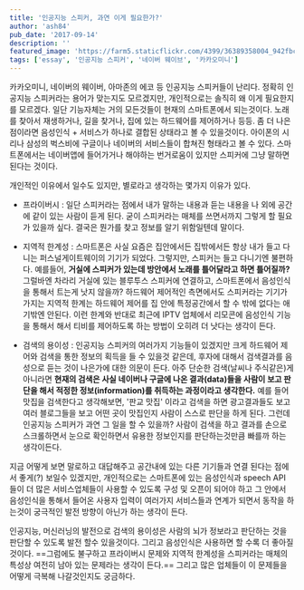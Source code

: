 ```yaml
---
title: '인공지능 스피커, 과연 이게 필요한가?'
author: 'ash84'
pub_date: '2017-09-14'
description: ''
featured_image: 'https://farm5.staticflickr.com/4399/36389358004_942fbcdf07_b.jpg'
tags: ['essay', '인공지능 스피커', '네이버 웨이브', '카카오미니']
---
```


카카오미니, 네이버의 웨이버, 아마존의 에코 등 인공지능 스피커들이 난리다. 정확히 인공지능 스피커라는 용어가 맞는지도 모르겠지만, 개인적으로는 솔직히 왜 이게 필요한지를 모르겠다. 일단 기능자체는 거의 모든것들이 현재의 스마트폰에서 되는것이다. 노래를 찾아서 재생하거나, 길을 찾거나, 집에 있는 하드웨어를 제어하거나 등등. 좀 더 나은점이라면 음성인식 + 서비스가 하나로 결합된 상태라고 볼 수 있을것이다. 아이폰의 시리나 삼성의 벅스비에 구글이나 네이버의 서비스들이 합쳐진 형태라고 볼 수 있다. 스마트폰에서는 네이버앱에 들어가거나 해야하는 번거로움이 있지만 스피커에 그냥 말하면 된다는 것이다. 

개인적인 이유에서 일수도 있지만, 별로라고 생각하는 몇가지 이유가 있다. 

- 프라이버시 : 일단 스피커라는 점에서 내가 말하는 내용과 듣는 내용을 나 외에 공간에 같이 있는 사람이 듣게 된다. 굳이 스피커라는 매체를 쓰면서까지 그렇게 할 필요가 있을까 싶다. 결국은 뭔가를 찾고 정보를 알기 위함일텐데 말이다. 

- 지역적 한계성 : 스마트폰은 사실 요즘은 집안에서든 집밖에서든 항상 내가 들고 다니는 퍼스널게이트웨이의 기기가 되었다. 그렇지만, 스피커는 들고 다니기엔 불편하다. 예를들어, **거실에 스피커가 있는데 방안에서 노래를 틀어달라고 하면 틀어질까?** 그럴바엔 차라리 거실에 있는 블루투스 스피커에 연결하고, 스마트폰에서 음성인식을 통해서 트는게 낫지 않을까? 하드웨어 제어적인 측면에서도 스피커라는 기기가 가지는 지역적 한계는 하드웨어 제어를 집 안에 특정공간에서 할 수 밖에 없다는 애기밖엔 안된다. 이런 한계와 반대로 최근에 IPTV 업체에서 리모콘에 음성인식 기능을 통해서 해서 티비를 제어하도록 하는 방법이 오히려 더 낫다는 생각이 든다. 

- 검색의 용이성 : 인공지능 스피커의 여러가지 기능들이 있겠지만 크게 하드웨어 제어와 검색을 통한 정보의 획득을 들 수 있을것 같은데, 후자에 대해서 검색결과를 음성으로 듣는 것이 나은가에 대한 의문이 든다. 아주 단순한 검색(날씨나 주식같은)게 아니라면 **현재의 검색은 사실 네이버나 구글에 나온 결과(data)들을 사람이 보고 판단을 해서 적정한 정보(information)를 취득하는 과정이라고 생각한다.** 예를 들어 맛집을 검색한다고 생각해보면, '판교 맛집' 이라고 검색을 하면 광고결과들도 보고 여러 블로그들을 보고 어떤 곳이 맛집인지 사람이 스스로 판단을 하게 된다. 그런데 인공지능 스피커가 과연 그 일을 할 수 있을까? 사람이 검색을 하고 결과를 손으로 스크롤하면서 눈으로 확인하면서 유용한 정보인지를 판단하는것만큼 빠를까 하는 생각이든다. 


지금 어떻게 보면 말로하고 대답해주고 공간내에 있는 다른 기기들과 연결 된다는 점에서 좋게(?) 보일수 있겠지만, 개인적으로는 스마트폰에 있는 음성인식과 speech API 들이 더 많은 서비스업체들이 사용할 수 있도록 구성 및 오픈이 되어야 하고 그 안에서 음성인식을 통해서 들어온 사용자 입력이 여러가지 서비스들과 연계가 되면서 동작을 하는것이 궁극적인 발전 방향이 아닌가 하는 생각이 든다.


인공지능, 머신러닝의 발전으로 검색의 용이성은 사람의 뇌가 정보라고 판단하는 것을 판단할 수 있도록 발전 할수 있을것이다. 그리고 음성인식은 사용하면 할 수록 더 좋아질 것이다. ==그럼에도 불구하고 프라이버시 문제와 지역적 한계성을 스피커라는 매체의 특성상 여전히 남아 있는 문제라는 생각이 든다.== 그리고 많은 업체들이 이 문제들을 어떻게 극복해 나갈것인지도 궁금하다. 

